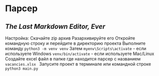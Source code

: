 # Парсер
## _The Last Markdown Editor, Ever_

Настройка: 
Скачайте zip архив
Разархивируйте его
Откройте командную строку и перейдите в директорию проекта 
Выполните команду ```python3 -m venv venv```
Затем ```myenv\Scripts\activate``` - если используете Windows
```venv/bin/activate``` - если используете Mac/Linux
Создайте excel файл в папке где находится парсер с названием ```vacancies.xlsx ```
Запусите проект в терминале или командной строке
```python3 main.py```
